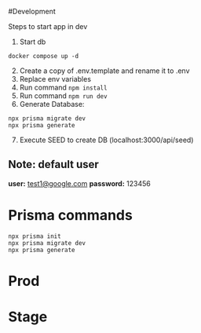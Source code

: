 
#Development

Steps to start app in dev

1. Start db
```
docker compose up -d
```

2. Create a copy of .env.template and rename it to .env
3. Replace env variables
4. Run command ``` npm install ```
5. Run command ``` npm run dev ```
6. Generate Database:
```
npx prisma migrate dev
npx prisma generate

```
7. Execute SEED to create DB (localhost:3000/api/seed)

## Note: default user
__user:__ test1@google.com
__password:__ 123456



# Prisma commands
```
npx prisma init
npx prisma migrate dev
npx prisma generate

```

# Prod

# Stage